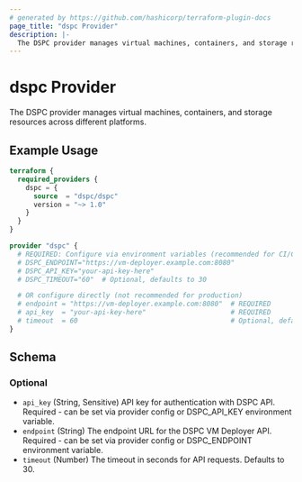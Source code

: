 ```yaml
---
# generated by https://github.com/hashicorp/terraform-plugin-docs
page_title: "dspc Provider"
description: |-
  The DSPC provider manages virtual machines, containers, and storage resources across different platforms.
---
```


# dspc Provider

The DSPC provider manages virtual machines, containers, and storage resources across different platforms.

## Example Usage

```terraform
terraform {
  required_providers {
    dspc = {
      source  = "dspc/dspc"
      version = "~> 1.0"
    }
  }
}

provider "dspc" {
  # REQUIRED: Configure via environment variables (recommended for CI/CD)
  # DSPC_ENDPOINT="https://vm-deployer.example.com:8080"
  # DSPC_API_KEY="your-api-key-here"
  # DSPC_TIMEOUT="60"  # Optional, defaults to 30

  # OR configure directly (not recommended for production)
  # endpoint = "https://vm-deployer.example.com:8080"  # REQUIRED
  # api_key  = "your-api-key-here"                     # REQUIRED
  # timeout  = 60                                      # Optional, defaults to 30
}
```

<!-- schema generated by tfplugindocs -->
## Schema

### Optional

- `api_key` (String, Sensitive) API key for authentication with DSPC API. Required - can be set via provider config or DSPC_API_KEY environment variable.
- `endpoint` (String) The endpoint URL for the DSPC VM Deployer API. Required - can be set via provider config or DSPC_ENDPOINT environment variable.
- `timeout` (Number) The timeout in seconds for API requests. Defaults to 30.
